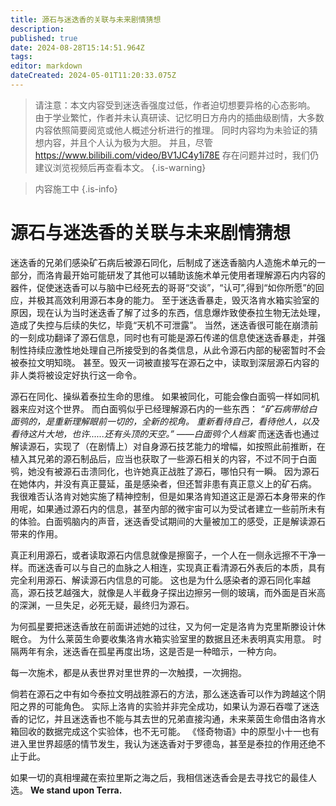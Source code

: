 ```yaml
---
title: 源石与迷迭香的关联与未来剧情猜想
description: 
published: true
date: 2024-08-28T15:14:51.964Z
tags: 
editor: markdown
dateCreated: 2024-05-01T11:20:33.075Z
---
```


> 请注意：本文内容受到迷迭香强度过低，作者迫切想要异格的心态影响。
> 由于学业繁忙，作者并未认真研读、记忆明日方舟内的插曲级剧情，大多数内容依照简要阅览或他人概述分析进行的推理。
> 同时内容均为未验证的猜想内容，并且个人认为极为大胆。
> 并且，尽管 https://www.bilibili.com/video/BV1JC4y1i78E 存在问题并过时，我们仍建议浏览视频后再查看本文。
{.is-warning}

> 内容施工中
{.is-info}

# 源石与迷迭香的关联与未来剧情猜想
迷迭香的兄弟们感染矿石病后被源石同化，后制成了迷迭香脑内人造施术单元的一部分，而洛肯最开始可能研发了其他可以辅助该施术单元使用者理解源石内内容的器件，促使迷迭香可以与脑中已经死去的哥哥“交谈”，“认可”,得到“如你所愿”的回应，并极其高效利用源石本身的能力。
至于迷迭香暴走，毁灭洛肯水箱实验室的原因，现在认为当时迷迭香了解了过多的东西，信息爆炸致使泰拉生物无法处理，造成了失控与后续的失忆，毕竟“天机不可泄露”。
当然，迷迭香很可能在崩溃前的一刻成功翻译了源石信息，同时也有可能是源石传递的信息使迷迭香暴走，并强制性持续应激性地处理自己所接受到的各类信息，从此令源石内部的秘密暂时不会被泰拉文明知晓。
甚至。毁灭一词被直接写在源石之中，读取到深层源石内容的非人类将被设定好执行这一命令。

源石在同化、操纵着泰拉生命的思维。
如果被同化，可能会像白面鸮一样如同机器来应对这个世界。
而白面鸮似乎已经理解源石内的一些东西：
*“矿石病带给白面鸮的，是重新理解眼前一切的，全新的视角。
重新看待自己，看待他人，以及看待这片大地，也许......还有头顶的天空。”
——白面鸮个人档案*
而迷迭香也通过解读源石，实现了（在剧情上）对自身源石技艺能力的增幅，如按照此前推断，在植入其兄弟的源石制品后，应当也获取了一些源石相关的内容，不过不同于白面鸮，她没有被源石击溃同化，也许她真正战胜了源石，哪怕只有一瞬。
因为源石在她体内，并没有真正蔓延，虽是感染者，但还暂非患有真正意义上的矿石病。
我很难否认洛肯对她实施了精神控制，但是如果洛肯知道这正是源石本身带来的作用呢，如果通过源石内的信息，甚至内部的微宇宙可以为受试者建立一些前所未有的体验。白面鸮脑内的声音，迷迭香受试期间的大量被加工的感受，正是解读源石带来的作用。

真正利用源石，或者读取源石内信息就像是擦窗子，一个人在一侧永远擦不干净一样。而迷迭香可以与自己的血脉之人相连，实现真正看清源石外表后的本质，具有完全利用源石、解读源石内信息的可能。
这也是为什么感染者的源石同化率越高，源石技艺越强大，就像是人半截身子探出边擦另一侧的玻璃，而外面是百米高的深渊，一旦失足，必死无疑，最终归为源石。

为何孤星要把迷迭香放在前面讲述她的过往，又为何一定是洛肯为克里斯滕设计休眠仓。
为什么莱茵生命要收集洛肯水箱实验室里的数据且还未表明真实用意。
时隔两年有余，迷迭香在孤星再度出场，这是否是一种暗示，一种方向。

每一次施术，都是从表世界对里世界的一次触摸，一次拥抱。

倘若在源石之中有如今泰拉文明战胜源石的方法，那么迷迭香可以作为跨越这个阴阳之界的可能角色。
实际上洛肯的实验并非完全成功，如果认为源石吞噬了迷迭香的记忆，并且迷迭香也不能与其去世的兄弟直接沟通，未来莱茵生命借由洛肯水箱回收的数据完成这个实验体，也不无可能。
《怪奇物语》中的原型小十一也有进入里世界超感的情节发生，我认为迷迭香对于罗德岛，甚至是泰拉的作用还绝不止于此。

如果一切的真相埋藏在索拉里斯之海之后，我相信迷迭香会是去寻找它的最佳人选。
**We stand upon Terra.**
